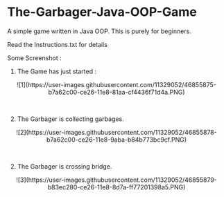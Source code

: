 # The-Garbager-Java-OOP-Game
A simple game written in Java OOP. This is purely for beginners.

Read the Instructions.txt for details

Some Screenshot : 

1. The Game has just started : 
<p align="center"> ![1](https://user-images.githubusercontent.com/11329052/46855875-b7a62c00-ce26-11e8-81aa-cf4436f71d4a.PNG) </p>
</br>

2. The Garbager is collecting garbages. 
<p align="center"> ![2](https://user-images.githubusercontent.com/11329052/46855878-b7a62c00-ce26-11e8-9aba-b84b773bc9cf.PNG) </p> 
</br>

2. The Garbager is crossing bridge. 
<p align="center">  ![3](https://user-images.githubusercontent.com/11329052/46855879-b83ec280-ce26-11e8-8d7a-ff77201398a5.PNG) </p> 
